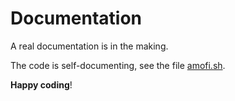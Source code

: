 # Documentation

A real documentation is in the making.

The code is self-documenting, see the file [amofi.sh](../amofi.sh).

**Happy coding**!
